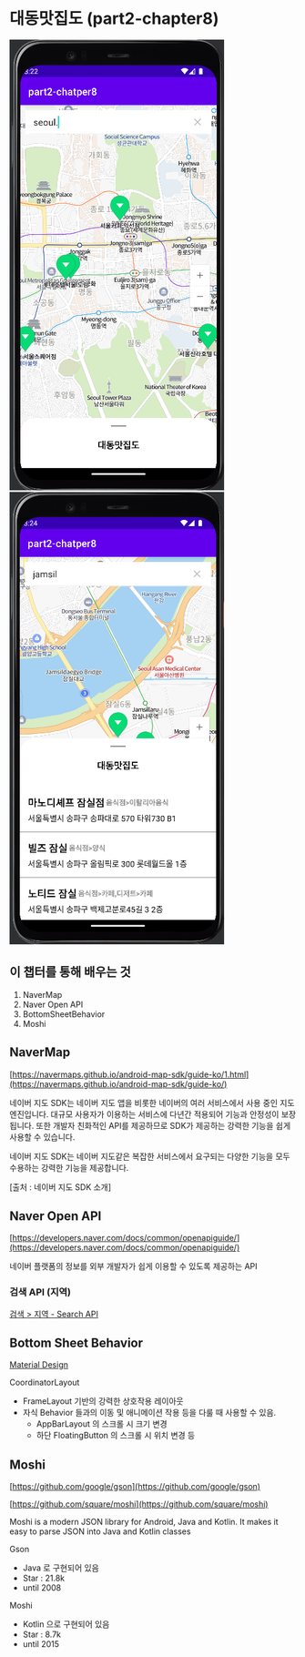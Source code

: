 
# 대동맛집도 (part2-chapter8)

![1](https://github.com/Fastcampus-Android-Lecture-Project-2023/part2-chapter8/blob/main/screenshot/1.png)
![2](https://github.com/Fastcampus-Android-Lecture-Project-2023/part2-chapter8/blob/main/screenshot/2.png)

## 이 챕터를 통해 배우는 것

1. NaverMap
2. Naver Open API
3. BottomSheetBehavior
4. Moshi

## NaverMap

[https://navermaps.github.io/android-map-sdk/guide-ko/1.html](https://navermaps.github.io/android-map-sdk/guide-ko/)

네이버 지도 SDK는 네이버 지도 앱을 비롯한 네이버의 여러 서비스에서 사용 중인 지도 엔진입니다. 대규모 사용자가 이용하는 서비스에 다년간 적용되어 기능과 안정성이 보장됩니다. 또한 개발자 친화적인 API를 제공하므로 SDK가 제공하는 강력한 기능을 쉽게 사용할 수 있습니다.

네이버 지도 SDK는 네이버 지도같은 복잡한 서비스에서 요구되는 다양한 기능을 모두 수용하는 강력한 기능을 제공합니다.

[출처 : 네이버 지도 SDK 소개]

## Naver Open API

[https://developers.naver.com/docs/common/openapiguide/](https://developers.naver.com/docs/common/openapiguide/)

네이버 플랫폼의 정보를 외부 개발자가 쉽게 이용할 수 있도록 제공하는 API

### 검색 API (지역)

[검색 > 지역 - Search API](https://developers.naver.com/docs/serviceapi/search/local/local.md#%EC%A7%80%EC%97%AD)

## Bottom Sheet Behavior

[Material Design](https://m2.material.io/develop/android/components/bottom-sheet-dialog-fragment)

CoordinatorLayout

- FrameLayout 기반의 강력한 상호작용 레이아웃
- 자식 Behavior 들과의 이동 및 애니메이션 작용 등을 다룰 때 사용할 수 있음.
    - AppBarLayout 의 스크롤 시 크기 변경
    - 하단 FloatingButton 의 스크롤 시 위치 변경 등

## Moshi

[https://github.com/google/gson](https://github.com/google/gson)

[https://github.com/square/moshi](https://github.com/square/moshi)

Moshi is a modern JSON library for Android, Java and Kotlin. It makes it easy to parse JSON into Java and Kotlin classes

Gson 

- Java 로 구현되어 있음
- Star : 21.8k
- until 2008

Moshi 

- Kotlin 으로 구현되어 있음
- Star : 8.7k
- until 2015
